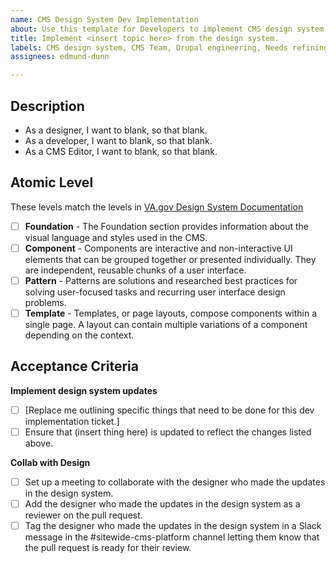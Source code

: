 ```yaml
---
name: CMS Design System Dev Implementation
about: Use this template for Developers to implement CMS design system updates.
title: Implement <insert topic here> from the design system.
labels: CMS design system, CMS Team, Drupal engineering, Needs refining
assignees: edmund-dunn

---
```


## Description

- As a designer, I want to blank, so that blank.
- As a developer, I want to blank, so that blank.
- As a CMS Editor, I want to blank, so that blank.

## Atomic Level

These levels match the levels in [VA.gov Design System Documentation](https://design.va.gov/)

- [ ] **Foundation** - The Foundation section provides information about the visual language and styles used in the CMS.
- [ ] **Component** - Components are interactive and non-interactive UI elements that can be grouped together or presented individually. They are independent, reusable chunks of a user interface.
- [ ] **Pattern** - Patterns are solutions and researched best practices for solving user-focused tasks and recurring user interface design problems.
- [ ] **Template** - Templates, or page layouts, compose components within a single page. A layout can contain multiple variations of a component depending on the context.

## Acceptance Criteria
**Implement design system updates**
- [ ] [Replace me outlining specific things that need to be done for this dev implementation ticket.]
- [ ] Ensure that (insert thing here) is updated to reflect the changes listed above.

**Collab with Design**
- [ ] Set up a meeting to collaborate with the designer who made the updates in the design system.
- [ ] Add the designer who made the updates in the design system as a reviewer on the pull request.
- [ ] Tag the designer who made the updates in the design system in a Slack message in the #sitewide-cms-platform channel letting them know that the pull request is ready for their review.
